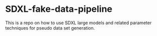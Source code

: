 # SDXL-fake-data-pipeline
This is a repo on how to use SDXL large models and related parameter techniques for pseudo data set generation.
